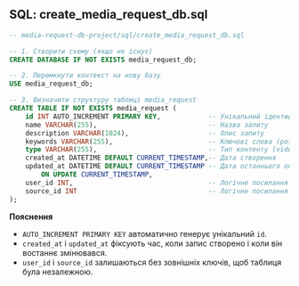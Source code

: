## SQL: create_media_request_db.sql

```sql
-- media-request-db-project/sql/create_media_request_db.sql

-- 1. Створити схему (якщо не існує)
CREATE DATABASE IF NOT EXISTS media_request_db;

-- 2. Перемкнути контекст на нову базу
USE media_request_db;

-- 3. Визначити структуру таблиці media_request
CREATE TABLE IF NOT EXISTS media_request (
    id INT AUTO_INCREMENT PRIMARY KEY,            -- Унікальний ідентифікатор
    name VARCHAR(255),                            -- Назва запиту
    description VARCHAR(1024),                    -- Опис запиту
    keywords VARCHAR(255),                        -- Ключові слова (розділені комами)
    type VARCHAR(255),                            -- Тип контенту (video, audio, text)
    created_at DATETIME DEFAULT CURRENT_TIMESTAMP,-- Дата створення
    updated_at DATETIME DEFAULT CURRENT_TIMESTAMP -- Дата останнього оновлення
        ON UPDATE CURRENT_TIMESTAMP,
    user_id INT,                                  -- Логічне посилання на користувача
    source_id INT                                 -- Логічне посилання на джерело
);
```

**Пояснення**  
- `AUTO_INCREMENT PRIMARY KEY` автоматично генерує унікальний `id`.  
- `created_at` і `updated_at` фіксують час, коли запис створено і коли він востаннє змінювався.  
- `user_id` і `source_id` залишаються без зовнішніх ключів, щоб таблиця була незалежною.
